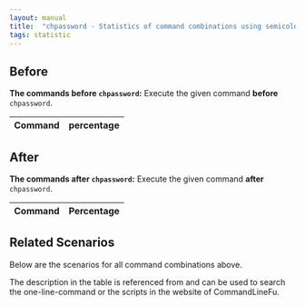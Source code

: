 ```yaml
---
layout: manual
title:  "chpassword - Statistics of command combinations using semicolon"
tags: statistic
---
```


## Before

__The commands before `chpassword`:__  Execute the given command __before__ `chpassword`.

| Command | percentage |
|--------|--------|



## After

__The commands after `chpassword`:__ Execute the given command __after__ `chpassword`.

| Command | Percentage | 
|-------|--------|



## Related Scenarios

Below are the scenarios for all command combinations above.

The description in the table is referenced from and can be used to search the one-line-command or the scripts in the website of CommandLineFu.





